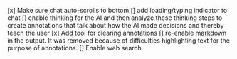 [x] Make sure chat auto-scrolls to bottom
[] add loading/typing indicator to chat
[] enable thinking for the AI and then analyze these thinking steps to create annotations that talk about how the AI made decisions and thereby teach the user
[x] Add tool for clearing annotations
[] re-enable markdown in the output. It was removed because of difficulties highlighting text for the purpose of annotations.
[] Enable web search